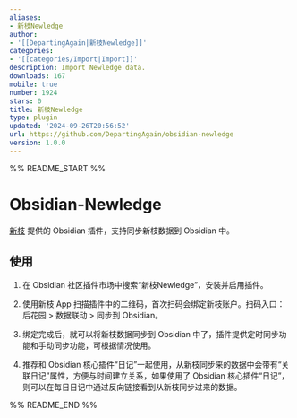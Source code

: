 ```yaml
---
aliases:
- 新枝Newledge
author:
- '[[DepartingAgain|新枝Newledge]]'
categories:
- '[[categories/Import|Import]]'
description: Import Newledge data.
downloads: 167
mobile: true
number: 1924
stars: 0
title: 新枝Newledge
type: plugin
updated: '2024-09-26T20:56:52'
url: https://github.com/DepartingAgain/obsidian-newledge
version: 1.0.0
---
```


%% README_START %%

# Obsidian-Newledge

[新枝](https://www.xinzhi.zone) 提供的 Obsidian 插件，支持同步新枝数据到 Obsidian 中。

## 使用

1. 在 Obsidian 社区插件市场中搜索“新枝Newledge”，安装并启用插件。

2. 使用新枝 App 扫描插件中的二维码，首次扫码会绑定新枝账户。扫码入口：后花园 > 数据联动 > 同步到 Obsidian。

3. 绑定完成后，就可以将新枝数据同步到 Obsidian 中了，插件提供定时同步功能和手动同步功能，可根据情况使用。

4. 推荐和 Obsidian 核心插件“日记”一起使用，从新枝同步来的数据中会带有“关联日记”属性，方便与时间建立关系，如果使用了 Obsidian 核心插件“日记”，则可以在每日日记中通过反向链接看到从新枝同步过来的数据。


%% README_END %%